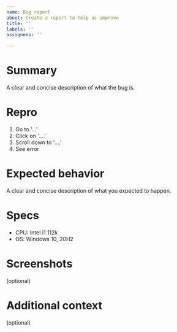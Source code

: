 ```yaml
---
name: Bug report
about: Create a report to help us improve
title: ''
labels: ''
assignees: ''

---
```


# Summary

A clear and concise description of what the bug is.

# Repro

1. Go to '...'
2. Click on '....'
3. Scroll down to '....'
4. See error

# Expected behavior

A clear and concise description of what you expected to happen.

# Specs

- CPU: Intel i1 112k
- OS: Windows 10, 20H2

# Screenshots

(optional)

# Additional context

(optional)
